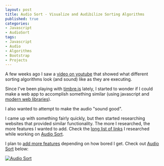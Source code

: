 ```yaml
--- 
layout: post
title: Audio Sort - Visualize and Audibilize Sorting Algorithms
published: true
categories:
- Javascript
- AudioSort
tags: 
- Javascript
- Audio
- Algorithms
- Bootstrap
- Projects
---
```


A few weeks ago I saw a [video on youtube](http://www.youtube.com/watch?v=t8g-iYGHpEA) that
showed what different sorting algorithms look (and sound) like as they are executing.

Since I've been playing with [timbre.js](http://mohayonao.github.io/timbre.js/) lately,
I started to wonder if I could make a web app to accomplish something similar (using javascript
and [modern web libraries](https://github.com/skratchdot/audio-sort/#built-with)).

I also wanted to attempt to make the audio "sound good".

I came up with something fairly quickly, but then started researching websites that provided
similar functionality.  The more I researched, the more features I wanted to add.  Check
the [long list of links](https://github.com/skratchdot/audio-sort/#see-also--credits)
I researched while working on [Audio Sort](http://projects.skratchdot.com/audio-sort/index.html).

I plan to [add more features](https://github.com/skratchdot/audio-sort/blob/gh-pages/TODO.md)
depending on how bored I get.  Check out [Audio Sort](http://projects.skratchdot.com/audio-sort/index.html)
below:

[![Audio Sort][2]][1]

  [1]: http://projects.skratchdot.com/audio-sort/index.html
  [2]: http://projects.skratchdot.com/audio-sort/img/preview.jpg (Audio Sort)

  